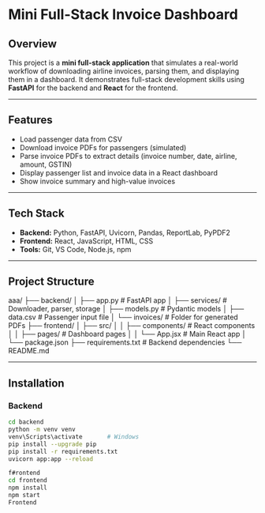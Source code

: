 # Mini Full-Stack Invoice Dashboard

## Overview
This project is a **mini full-stack application** that simulates a real-world workflow of downloading airline invoices, parsing them, and displaying them in a dashboard. It demonstrates full-stack development skills using **FastAPI** for the backend and **React** for the frontend.

---

## Features
- Load passenger data from CSV
- Download invoice PDFs for passengers (simulated)
- Parse invoice PDFs to extract details (invoice number, date, airline, amount, GSTIN)
- Display passenger list and invoice data in a React dashboard
- Show invoice summary and high-value invoices

---

## Tech Stack
- **Backend:** Python, FastAPI, Uvicorn, Pandas, ReportLab, PyPDF2  
- **Frontend:** React, JavaScript, HTML, CSS  
- **Tools:** Git, VS Code, Node.js, npm  

---

## Project Structure
aaa/
├── backend/
│ ├── app.py # FastAPI app
│ ├── services/ # Downloader, parser, storage
│ ├── models.py # Pydantic models
│ ├── data.csv # Passenger input file
│ └── invoices/ # Folder for generated PDFs
├── frontend/
│ ├── src/
│ │ ├── components/ # React components
│ │ ├── pages/ # Dashboard pages
│ │ └── App.jsx # Main React app
│ └── package.json
├── requirements.txt # Backend dependencies
└── README.md




---

## Installation

### Backend
```bash
cd backend
python -m venv venv
venv\Scripts\activate       # Windows
pip install --upgrade pip
pip install -r requirements.txt
uvicorn app:app --reload

f#rontend
cd frontend
npm install
npm start
Frontend
